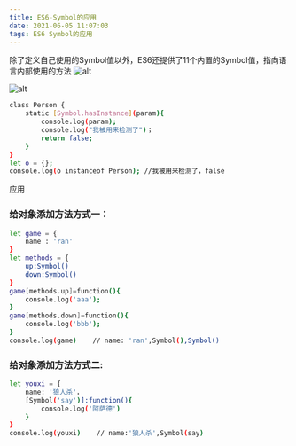 ```yaml
---
title: ES6-Symbol的应用
date: 2021-06-05 11:07:03
tags: ES6 Symbol的应用
---
```

除了定义自己使用的Symbol值以外，ES6还提供了11个内置的Symbol值，指向语言内部使用的方法
![alt](微信图片_20210605110724.png)
<!-- more -->
![alt](微信图片_20210605110750.png)

```bash
class Person {
    static [Symbol.hasInstance](param){
        console.log(param);
        console.log("我被用来检测了")；
        return false;
    }
}
let o = {};
console.log(o instanceof Person); //我被用来检测了，false
```

应用
### 给对象添加方法方式一：
```bash
let game = {
    name : 'ran'
}
let methods = {
    up:Symbol()
    down:Symbol()
}
game[methods.up]=function(){
    console.log('aaa');
}
game[methods.down]=function(){
    console.log('bbb');
}
console.log(game)    // name: 'ran',Symbol(),Symbol()
```

### 给对象添加方法方式二:
```bash
let youxi = {
    name: '狼人杀'，
    [Symbol('say')]:function(){
        console.log('阿萨德')
    }
}
console.log(youxi)    // name:'狼人杀',Symbol(say)
```
